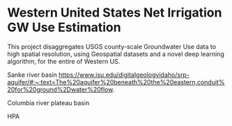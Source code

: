# Western United States Net Irrigation GW Use Estimation

This project disaggregates USGS county-scale Groundwater Use data to high spatial resolution, using Geospatial datasets and a novel deep learning algorithm, 
for the entire of Western US.


Sanke river basin
https://www.isu.edu/digitalgeologyidaho/srp-aquifer/#:~:text=The%20aquifer%20beneath%20the%20eastern,conduit%20for%20ground%2Dwater%20flow.

Columbia river plateau basin

HPA